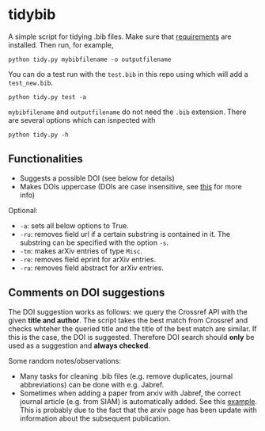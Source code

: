 # tidybib

A simple script for tidying .bib files. Make sure that [requirements](requirements.txt) are installed. Then run, for example,

	python tidy.py mybibfilename -o outputfilename

You can do a test run with the `test.bib` in this repo using which will add a `test_new.bib`.

	python tidy.py test -a

`mybibfilename` and `outputfilename` do not need the `.bib` extension. There are several options which can isnpected with

	python tidy.py -h

## Functionalities

* Suggests a possible DOI (see below for details)
* Makes DOIs uppercase (DOIs are case insensitive, see [this](https://www.doi.org/doi_handbook/2_Numbering.html#2.4) for more info)

Optional:

* `-a`: sets all below options to True.
* `-ru`: removes field url if a certain substring is contained in it. The substring can be specified with the option `-s`.
* `-tm`: makes arXiv entries of type `Misc`. 
* `-re`: removes field eprint for arXiv entries.
* `-ra`: removes field abstract for arXiv entries.

## Comments on DOI suggestions

The DOI suggestion works as follows: we query the Crossref API with the given **title and author**. The script takes the best match from Crossref and checks whteher the queried title and the title of the best match are similar. If this is the case, the DOI is suggested. Therefore DOI search should **only** be used as a suggestion and **always checked**.

Some random notes/observations:

* Many tasks for cleaning .bib files (e.g. remove duplicates, journal abbreviations) can be done with e.g. Jabref.
* Sometimes when adding a paper from arxiv with Jabref, the correct journal article (e.g. from SIAM) is automatically added. See this [example](https://arxiv.org/abs/1810.05633v2). This is probably due to the fact that the arxiv page has been update with information about the subsequent publication.